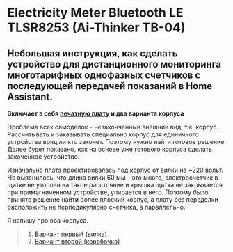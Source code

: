 # Electricity Meter Bluetooth LE TLSR8253 (Ai-Thinker TB-04)

## Небольшая инструкция, как сделать устройство для дистанционного мониторинга многотарифных однофазных счетчиков с последующей передачей показаний в Home Assistant.

**Включает в себя [печатную плату](https://oshwlab.com/slacky/electricity_meter) и два варианта корпуса**

Проблема всех самоделок - незаконченный внешний вид, т.е. корпус. Рассчитывать и заказывать специально корпус для единичного устройства вряд ли кто захочет. Поэтому нужно найти готовое решение. Далее будет показано, как на основе уже готового корпуса сделать закоченное устройство.

Изначально плата проектировалась под корпус от вилки на ~220 вольт. Но выяснилось, что длина вилки 60 мм - это много, электросчетчик в щитке не утоплен на такое расстояние и крышка щитка не закрывается при примагниченном устройстве, упирается в него. Поэтому было принято решение найти более плоский корпус, а плату без переделки расположить не перпедикулярно счетчика, а параллельно.

Я напишу про оба корпуса.

> 1. [Вариант первый (вилка)](https://github.com/slacky1965/electricity_meter_ble/tree/main/doc/device/version_1#readme)
> 2. [Вариант второй (коробочка)](https://github.com/slacky1965/electricity_meter_ble/tree/main/doc/device/version_2#readme)

